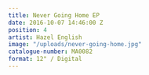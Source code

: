 ```yaml
---
title: Never Going Home EP
date: 2016-10-07 14:46:00 Z
position: 4
artist: Hazel English
image: "/uploads/never-going-home.jpg"
catalogue-number: MA0082
format: 12" / Digital
---
```


